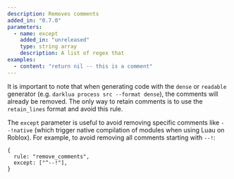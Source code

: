 ```yaml
---
description: Removes comments
added_in: "0.7.0"
parameters:
  - name: except
    added_in: "unreleased"
    type: string array
    description: A list of regex that
examples:
  - content: "return nil -- this is a comment"
---
```


It is important to note that when generating code with the `dense` or `readable` generator (e.g. `darklua process src --format dense`), the comments will already be removed. The only way to retain comments is to use the `retain_lines` format and avoid this rule.

The `except` parameter is useful to avoid removing specific comments like `--!native` (which trigger native compilation of modules when using Luau on Roblox). For example, to avoid removing all comments starting with `--!`:

```json5
{
  rule: "remove_comments",
  except: ["^--!"],
}
```
